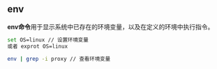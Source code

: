 ## env

**env命令**用于显示系统中已存在的环境变量，以及在定义的环境中执行指令。

```sh
set OS=linux // 设置环境变量
或者 exprot OS=linux

env | grep -i proxy // 查看环境变量
```

